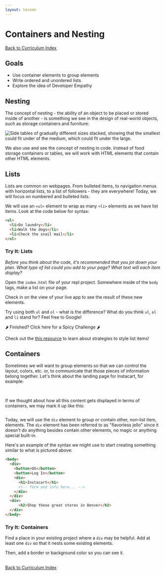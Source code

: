 ```yaml
---
layout: lesson
---
```


# Containers and Nesting

<a href="../">Back to Curriculum Index</a>

## Goals

- Use container elements to group elements
- Write ordered and unordered lists
- Explore the idea of Developer Empathy

## Nesting

The concept of nesting - the ability of an object to be placed or stored inside of another - is something we see in the design of real-world objects, such as storage containers and furniture:

<img class="medium-img" src="./assets/nested-containers.jpg" alt="Side tables of gradually different sizes stacked, showing that the smallest could fit under of the medium, which could fit under the large." />
<img class="small-img" src="./assets/nested-tables.png" alt="" />

We also use and see the concept of nesting in code. Instead of food storage containers or tables, we will work with HTML elements that contain other HTML elements.

## Lists

Lists are common on webpages. From bulleted items, to navigation menus with horizontal lists, to a list of followers - they are everywhere! Today, we will focus on numbered and bulleted lists.

We will use an `<ul>` element to wrap as many `<li>` elements as we have list items. Look at the code below for syntax:

```html
<ul>
  <li>Do laundry</li>
  <li>Walk the dogs</li>
  <li>Check the snail mail</li>
</ul>
```

<div class="try-it-new">
  <h3>Try It: Lists</h3>
  <p><em>Before you think about the code, it's recommended that you jot down your plan. What type of list could you add to your page? What text will each item display?</em></p>
  <p>Open the <code>index.html</code> file of your repl project. Somewhere inside of the <code>body</code> tags, make a list on your page.</p>
  <p>Check in on the view of your live app to see the result of these new elements.</p>
  <p>Try using both <code>ul</code> and <code>ol</code> - what is the difference? What do you think <code>ul</code>, <code>ol</code> and <code>li</code> stand for? Feel free to Google!</p>

  <div class="spicy-container">
    <p class="spicy-click">🌶 Finished? Click here for a Spicy Challenge 🌶</p>
    <div class="spicy-toggle">
      <p>Check out the <a href="https://css-tricks.com/almanac/properties/l/list-style/" target="blank">this resource</a> to learn about strategies to style list items!</p>
    </div>
  </div>
</div>

## Containers

Sometimes we will want to group elements so that we can control the layout, colors, etc. or, to communicate that those pieces of information belong together. Let's think about the landing page for Instacart, for example:

<img src="./assets/instacart-plain.png" alt="" />
<br>
<br>

If we thought about how all this content gets displayed in terms of containers, we may mark it up like this:

<img src="./assets/instacart-marked-up.png" alt="" />

Today, we will use the `div` element to group or contain other, non-list item, elements. The `div` element has been referred to as "flavorless jello" since it doesn't do anything besides contain other elements, no magic or anything special built-in.

Here's an example of the syntax we might use to start creating something similar to what is pictured above:

```html
<body>  
  <div>
    <button>US</button>
    <button>Log In</button>
    <div>
      <h1>Instacart</h1>
      <!-- form and info here... -->
    </div>
  </div>
  <div>
      <h2>Shop these great stores in Denver</h2>
  </div>
</body>
```

<div class="try-it-new">
  <h3>Try It: Containers</h3>
  <p>Find a place in your existing project where a <code>div</code> may be helpful. Add at least one <code>div</code> so that it nests some existing elements.</p>
  <p>Then, add a border or background color so you can see it.</p>
</div>
<!--
## Code Readability

While reviewing code that others in the class share out, you may have noticed that yours looks a bit different - some people may have blank lines here and there, some may tab in certain elements and others don't.

While HTML allows ignores blank lines and tabs for indentation, following a standard convention is important for the humans who write and maintain the code. This falls under the idea of **Developer Empathy**. There are many facets of developer empathy. Check out the [Dev Empathy Book Club](https://devempathybook.club/about/) to learn more!

Different languages will have their own conventions, and developers will have their own preferences. Very rarely is there one right way and one wrong way; but many possible ways. One rule of thumb, regardless of your language, is to be consistent.

Here are a few conventions specific to HTML:
- Always include an `alt` attribute on images
- Use `kebab-case` for class and ID names
- Do not pad equals signs with spaces when assigning a value to attributes. Example `alt="here is my alt text!"`
- Do not add blank lines without a reason. When blank lines are used, use only one
- Indent any element that is nested inside another
- File names should be lower cased

<div class="try-it-new">
  <h3>Try It: Cleaning Up Code</h3>
  <p>Open and fork <a href="https://repl.it/@ameseee/clean-me-up#index.html" target="blank">this repl project</a>. First, check out the view of the live app. Then, read through the HTML document - it may be harder to sift through than it should be! Clean up anything you notice to get this file in shape according to the conventions listed above.</p>
  <p>Check in on the view of this live app to make sure things are showing up the same as they were before your clean up!</p>
</div> -->

<br>
<a href="../">Back to Curriculum Index</a>
